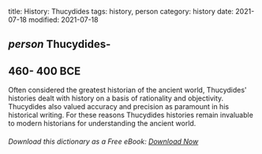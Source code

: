 title: History: Thucydides
tags: history, person
category: history
date: 2021-07-18
modified: 2021-07-18

## _person_  Thucydides-
  460-
400 BCE
-
Often considered the
greatest historian of the ancient world, Thucydides' histories dealt
with history on a basis of rationality and objectivity.   Thucydides
also valued accuracy and precision as paramount in his historical
writing.  For these reasons Thucydides histories remain invaluable to
modern historians for understanding the ancient world.


###### Download *this* dictionary as a Free eBook: [Download Now]({static}static/SerfHistoryDictionary.pdf)

